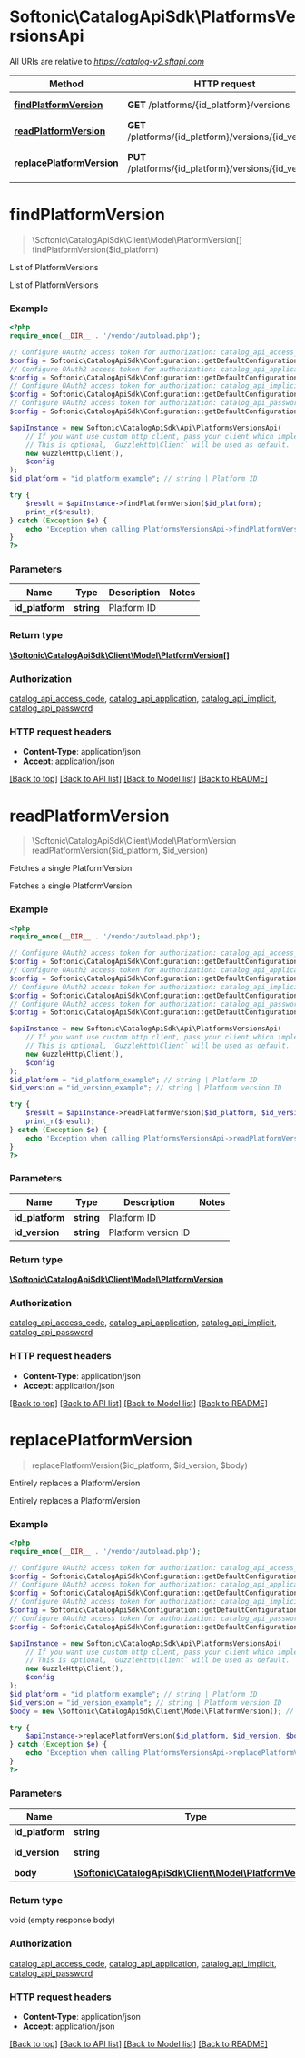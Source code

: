# Softonic\CatalogApiSdk\PlatformsVersionsApi

All URIs are relative to *https://catalog-v2.sftapi.com*

Method | HTTP request | Description
------------- | ------------- | -------------
[**findPlatformVersion**](PlatformsVersionsApi.md#findPlatformVersion) | **GET** /platforms/{id_platform}/versions | List of PlatformVersions
[**readPlatformVersion**](PlatformsVersionsApi.md#readPlatformVersion) | **GET** /platforms/{id_platform}/versions/{id_version} | Fetches a single PlatformVersion
[**replacePlatformVersion**](PlatformsVersionsApi.md#replacePlatformVersion) | **PUT** /platforms/{id_platform}/versions/{id_version} | Entirely replaces a PlatformVersion


# **findPlatformVersion**
> \Softonic\CatalogApiSdk\Client\Model\PlatformVersion[] findPlatformVersion($id_platform)

List of PlatformVersions

List of PlatformVersions

### Example
```php
<?php
require_once(__DIR__ . '/vendor/autoload.php');

// Configure OAuth2 access token for authorization: catalog_api_access_code
$config = Softonic\CatalogApiSdk\Configuration::getDefaultConfiguration()->setAccessToken('YOUR_ACCESS_TOKEN');
// Configure OAuth2 access token for authorization: catalog_api_application
$config = Softonic\CatalogApiSdk\Configuration::getDefaultConfiguration()->setAccessToken('YOUR_ACCESS_TOKEN');
// Configure OAuth2 access token for authorization: catalog_api_implicit
$config = Softonic\CatalogApiSdk\Configuration::getDefaultConfiguration()->setAccessToken('YOUR_ACCESS_TOKEN');
// Configure OAuth2 access token for authorization: catalog_api_password
$config = Softonic\CatalogApiSdk\Configuration::getDefaultConfiguration()->setAccessToken('YOUR_ACCESS_TOKEN');

$apiInstance = new Softonic\CatalogApiSdk\Api\PlatformsVersionsApi(
    // If you want use custom http client, pass your client which implements `GuzzleHttp\ClientInterface`.
    // This is optional, `GuzzleHttp\Client` will be used as default.
    new GuzzleHttp\Client(),
    $config
);
$id_platform = "id_platform_example"; // string | Platform ID

try {
    $result = $apiInstance->findPlatformVersion($id_platform);
    print_r($result);
} catch (Exception $e) {
    echo 'Exception when calling PlatformsVersionsApi->findPlatformVersion: ', $e->getMessage(), PHP_EOL;
}
?>
```

### Parameters

Name | Type | Description  | Notes
------------- | ------------- | ------------- | -------------
 **id_platform** | **string**| Platform ID |

### Return type

[**\Softonic\CatalogApiSdk\Client\Model\PlatformVersion[]**](../Model/PlatformVersion.md)

### Authorization

[catalog_api_access_code](../../README.md#catalog_api_access_code), [catalog_api_application](../../README.md#catalog_api_application), [catalog_api_implicit](../../README.md#catalog_api_implicit), [catalog_api_password](../../README.md#catalog_api_password)

### HTTP request headers

 - **Content-Type**: application/json
 - **Accept**: application/json

[[Back to top]](#) [[Back to API list]](../../README.md#documentation-for-api-endpoints) [[Back to Model list]](../../README.md#documentation-for-models) [[Back to README]](../../README.md)

# **readPlatformVersion**
> \Softonic\CatalogApiSdk\Client\Model\PlatformVersion readPlatformVersion($id_platform, $id_version)

Fetches a single PlatformVersion

Fetches a single PlatformVersion

### Example
```php
<?php
require_once(__DIR__ . '/vendor/autoload.php');

// Configure OAuth2 access token for authorization: catalog_api_access_code
$config = Softonic\CatalogApiSdk\Configuration::getDefaultConfiguration()->setAccessToken('YOUR_ACCESS_TOKEN');
// Configure OAuth2 access token for authorization: catalog_api_application
$config = Softonic\CatalogApiSdk\Configuration::getDefaultConfiguration()->setAccessToken('YOUR_ACCESS_TOKEN');
// Configure OAuth2 access token for authorization: catalog_api_implicit
$config = Softonic\CatalogApiSdk\Configuration::getDefaultConfiguration()->setAccessToken('YOUR_ACCESS_TOKEN');
// Configure OAuth2 access token for authorization: catalog_api_password
$config = Softonic\CatalogApiSdk\Configuration::getDefaultConfiguration()->setAccessToken('YOUR_ACCESS_TOKEN');

$apiInstance = new Softonic\CatalogApiSdk\Api\PlatformsVersionsApi(
    // If you want use custom http client, pass your client which implements `GuzzleHttp\ClientInterface`.
    // This is optional, `GuzzleHttp\Client` will be used as default.
    new GuzzleHttp\Client(),
    $config
);
$id_platform = "id_platform_example"; // string | Platform ID
$id_version = "id_version_example"; // string | Platform version ID

try {
    $result = $apiInstance->readPlatformVersion($id_platform, $id_version);
    print_r($result);
} catch (Exception $e) {
    echo 'Exception when calling PlatformsVersionsApi->readPlatformVersion: ', $e->getMessage(), PHP_EOL;
}
?>
```

### Parameters

Name | Type | Description  | Notes
------------- | ------------- | ------------- | -------------
 **id_platform** | **string**| Platform ID |
 **id_version** | **string**| Platform version ID |

### Return type

[**\Softonic\CatalogApiSdk\Client\Model\PlatformVersion**](../Model/PlatformVersion.md)

### Authorization

[catalog_api_access_code](../../README.md#catalog_api_access_code), [catalog_api_application](../../README.md#catalog_api_application), [catalog_api_implicit](../../README.md#catalog_api_implicit), [catalog_api_password](../../README.md#catalog_api_password)

### HTTP request headers

 - **Content-Type**: application/json
 - **Accept**: application/json

[[Back to top]](#) [[Back to API list]](../../README.md#documentation-for-api-endpoints) [[Back to Model list]](../../README.md#documentation-for-models) [[Back to README]](../../README.md)

# **replacePlatformVersion**
> replacePlatformVersion($id_platform, $id_version, $body)

Entirely replaces a PlatformVersion

Entirely replaces a PlatformVersion

### Example
```php
<?php
require_once(__DIR__ . '/vendor/autoload.php');

// Configure OAuth2 access token for authorization: catalog_api_access_code
$config = Softonic\CatalogApiSdk\Configuration::getDefaultConfiguration()->setAccessToken('YOUR_ACCESS_TOKEN');
// Configure OAuth2 access token for authorization: catalog_api_application
$config = Softonic\CatalogApiSdk\Configuration::getDefaultConfiguration()->setAccessToken('YOUR_ACCESS_TOKEN');
// Configure OAuth2 access token for authorization: catalog_api_implicit
$config = Softonic\CatalogApiSdk\Configuration::getDefaultConfiguration()->setAccessToken('YOUR_ACCESS_TOKEN');
// Configure OAuth2 access token for authorization: catalog_api_password
$config = Softonic\CatalogApiSdk\Configuration::getDefaultConfiguration()->setAccessToken('YOUR_ACCESS_TOKEN');

$apiInstance = new Softonic\CatalogApiSdk\Api\PlatformsVersionsApi(
    // If you want use custom http client, pass your client which implements `GuzzleHttp\ClientInterface`.
    // This is optional, `GuzzleHttp\Client` will be used as default.
    new GuzzleHttp\Client(),
    $config
);
$id_platform = "id_platform_example"; // string | Platform ID
$id_version = "id_version_example"; // string | Platform version ID
$body = new \Softonic\CatalogApiSdk\Client\Model\PlatformVersion(); // \Softonic\CatalogApiSdk\Client\Model\PlatformVersion | 

try {
    $apiInstance->replacePlatformVersion($id_platform, $id_version, $body);
} catch (Exception $e) {
    echo 'Exception when calling PlatformsVersionsApi->replacePlatformVersion: ', $e->getMessage(), PHP_EOL;
}
?>
```

### Parameters

Name | Type | Description  | Notes
------------- | ------------- | ------------- | -------------
 **id_platform** | **string**| Platform ID |
 **id_version** | **string**| Platform version ID |
 **body** | [**\Softonic\CatalogApiSdk\Client\Model\PlatformVersion**](../Model/PlatformVersion.md)|  | [optional]

### Return type

void (empty response body)

### Authorization

[catalog_api_access_code](../../README.md#catalog_api_access_code), [catalog_api_application](../../README.md#catalog_api_application), [catalog_api_implicit](../../README.md#catalog_api_implicit), [catalog_api_password](../../README.md#catalog_api_password)

### HTTP request headers

 - **Content-Type**: application/json
 - **Accept**: application/json

[[Back to top]](#) [[Back to API list]](../../README.md#documentation-for-api-endpoints) [[Back to Model list]](../../README.md#documentation-for-models) [[Back to README]](../../README.md)

